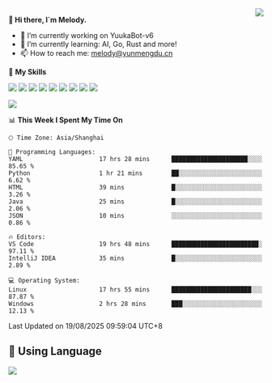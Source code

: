 <a href="#">
  <img align="right" src="https://github-readme-stats.vercel.app/api?username=melodyyuuka&count_private=true&show_icons=true" />
</a>

**👋 Hi there, I`m Melody.**

- 🔭 I’m currently working on YuukaBot-v6
- 🌱 I’m currently learning: AI, Go, Rust and more!
- 📫 How to reach me: melody@yunmengdu.cn

🌟 **My Skills** 

![](https://img.shields.io/badge/-Python-3e74a2?style=flat-square&logo=Python&logoColor=fff)
![](https://img.shields.io/badge/-Java-007396?style=flat-square&logo=OpenJDK&logoColor=fff)
![](https://img.shields.io/badge/-Node.js-339933?style=flat-square&logo=Node.js&logoColor=fff)
![](https://img.shields.io/badge/-Git-f05032?style=flat-square&logo=git&logoColor=fff)
![](https://img.shields.io/badge/-PostgreSQL-4169e1?style=flat-square&logo=PostgreSQL&logoColor=fff)
![](https://img.shields.io/badge/-Rust-000000?style=flat-square&logo=rust&logoColor=fff)
![](https://img.shields.io/badge/-VSCode-007acc?style=flat-square&logo=Visual-Studio-Code&logoColor=fff)
![](https://img.shields.io/badge/-FastAPI-009688?style=flat-square&logo=FastAPI&logoColor=fff)
![](https://img.shields.io/badge/-Linux-000000?style=flat-square&logo=Linux&logoColor=fff)


![](https://wakatime.com/badge/user/fa6dc0e2-47c5-4d2d-ae45-69fec6f2122c.svg)

<!--START_SECTION:waka-->
📊 **This Week I Spent My Time On** 

```text
🕑︎ Time Zone: Asia/Shanghai

💬 Programming Languages: 
YAML                     17 hrs 28 mins      █████████████████████░░░░   85.65 % 
Python                   1 hr 21 mins        ██░░░░░░░░░░░░░░░░░░░░░░░    6.62 % 
HTML                     39 mins             █░░░░░░░░░░░░░░░░░░░░░░░░    3.26 % 
Java                     25 mins             █░░░░░░░░░░░░░░░░░░░░░░░░    2.06 % 
JSON                     10 mins             ░░░░░░░░░░░░░░░░░░░░░░░░░    0.86 % 

🔥 Editors: 
VS Code                  19 hrs 48 mins      ████████████████████████░   97.11 % 
IntelliJ IDEA            35 mins             █░░░░░░░░░░░░░░░░░░░░░░░░    2.89 % 

💻 Operating System: 
Linux                    17 hrs 55 mins      ██████████████████████░░░   87.87 % 
Windows                  2 hrs 28 mins       ███░░░░░░░░░░░░░░░░░░░░░░   12.13 % 
```


 Last Updated on 19/08/2025 09:59:04 UTC+8
<!--END_SECTION:waka-->

## 🥰 **Using Language**

![](https://github-readme-stats.vercel.app/api/wakatime?username=MelodyYuyuko&layout=compact&hide_border=true)
